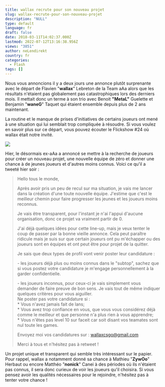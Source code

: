 ```yaml
---
title: wallax recrute pour son nouveau projet
slug: wallax-recrute-pour-son-nouveau-projet
description: "NULL"
type: default
language: fr
draft: false
date: 2018-03-11T14:02:37.000Z
lastmod: 2022-07-12T13:16:38.956Z
views: "3851"
author: neLendirekt
country: fr
categories:
  - Flash
tags: []
---
```

Nous vous annoncions il y a deux jours une annonce plutôt surprenante avec le départ de Flavien "**wallax**" Lebreton de la Team aAa alors que les résultats n'étaient pas globalement pas catastrophiques lors des derniers mois. Il mettait donc un terme à son trio avec Benoit **"MetaL"** Guelette et Benjamin "**waneG**" Taquet qui étaient ensemble depuis plus de 2 ans maintenant. 

La routine et le manque de prises d'initiatives de certains joueurs ont mené à une situation qui lui semblait trop compliquée à résoudre. Si vous voulez en savoir plus sur ce départ, vous pouvez écouter le Flickshow #24 où wallax était notre invité.

![](//picture/5a358e75d88a9/pic.jpg)

Hier, le désormais ex-aAa a annoncé se mettre à la recherche de joueurs pour créer un nouveau projet, une nouvelle équipe de zéro et donner une chance à de jeunes joueurs et d'autres moins connus. Voici ce qu'il a tweeté hier soir :

> Hello tous le monde,  
>  
> Après avoir pris un peu de recul sur ma situation, je vais me lancer dans la création d'une toute nouvelle équipe. J'estime que c'est le meilleur chemin pour faire progresser les jeunes et les joueurs moins reconnus.  
>  
> Je vais être transparent, pour l'instant je n'ai l'appui d'aucune organisation, donc ce projet va vraiment partir de 0.  
>  
> J'ai déjà quelques idées pour cette line-up, mais je veux tenter le coup de passer par la bonne vieille annonce. Cela peut paraître ridicule mais je suis sur que certain joueurs ont pu m'échapper ou des joueurs sont en équipes et ont peut être pour projet de la quitter.  
>  
> Je sais que deux types de profil vont venir poster leur candidature :  
>  
> \- les joueurs déjà plus ou moins connus dans le "subtop", sachez que si vous postez votre candidature je m'engage personnellement à la garder confidentielle.  
>  
> \- les joueurs inconnus, pour ceux-ci je vais simplement vous demander de faire preuve de bon sens. Je vais tout de même indiquer quelques critères pour vous aiguiller.  
> Ne poster pas votre candidature si :  
> \* Vous n'avez jamais fait de lans;  
> \* Vous avez trop confiance en vous, que vous vous considérez déjà comme le meilleur et que personne n'a plus rien à vous apprendre;  
> \* Vous n'êtes pas level 10 sur faceit car soit disant vos teamates sont nul toute les games.  
>  
> Envoyez moi vos candidatures sur : wallaxcsgo@gmail.com  
>  
> Merci à tous et n'hésitez pas à retweet !

Un projet unique et transparent qui semble très intéressant sur le papier. Pour rappel, wallax a notamment donné sa chance à Mathieu "**ZywOo**" Herbaut ou encore Matthéo "**nonick**" Canei à des périodes où ils n'étaient pas connus, il sera donc curieux de voir les joueurs qu'il choisira. Si vous pensez avoir les qualités nécessaires pour le rejoindre, n'hésitez pas à tenter votre chance ! 
